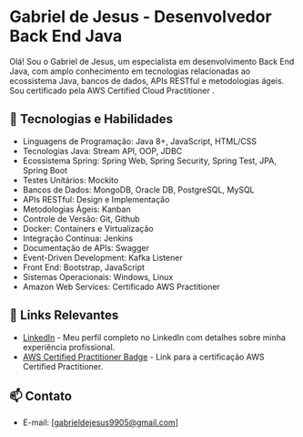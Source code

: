 # Gabriel de Jesus - Desenvolvedor Back End Java

Olá! Sou o Gabriel de Jesus, um especialista em desenvolvimento Back End Java, com amplo conhecimento em tecnologias relacionadas ao ecossistema Java, bancos de dados, APIs RESTful e metodologias ágeis. Sou certificado pela AWS Certified Cloud Practitioner .

## 🚀 Tecnologias e Habilidades

- Linguagens de Programação: Java 8+, JavaScript, HTML/CSS
- Tecnologias Java: Stream API, OOP, JDBC
- Ecossistema Spring: Spring Web, Spring Security, Spring Test, JPA, Spring Boot
- Testes Unitários: Mockito
- Bancos de Dados: MongoDB, Oracle DB, PostgreSQL, MySQL
- APIs RESTful: Design e Implementação
- Metodologias Ágeis: Kanban
- Controle de Versão: Git, Github
- Docker: Containers e Virtualização
- Integração Contínua: Jenkins
- Documentação de APIs: Swagger
- Event-Driven Development: Kafka Listener
- Front End: Bootstrap, JavaScript
- Sistemas Operacionais: Windows, Linux
- Amazon Web Services: Certificado AWS Practitioner

## 🔗 Links Relevantes

- [LinkedIn](https://www.linkedin.com/in/gabrielsdejesus) - Meu perfil completo no LinkedIn com detalhes sobre minha experiência profissional.
- [AWS Certified Practitioner Badge](https://www.credly.com/badges/53d79afc-779d-4be0-9c3d-c9e16adff0ff/linked_in_profile) - Link para a certificação AWS Certified Practitioner.

## 📫 Contato

- E-mail: [gabrieldejesus9905@gmail.com]
